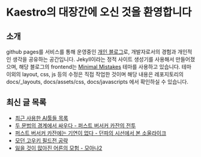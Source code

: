 # Kaestro의 대장간에 오신 것을 환영합니다

## 소개

github pages를 서비스를 통해 운영중인 [개인 블로그](https://kaestro.github.io)로, 개발자로서의 경험과 개인적인 생각을 공유하는 공간입니다. Jekyll이라는 정적 사이트 생성기를 사용해서 만들어졌으며, 해당 블로그의 frontend는 [Minimal Mistakes](https://mmistakes.github.io/minimal-mistakes/) 테마를 사용하고 있습니다. 테마 이외의 layout, css, js 등의 수정은 직접 작업한 것이며 해당 내용은 레포지토리의 docs/_layouts, docs/assets/css, docs/javascripts 에서 확인하실 수 있습니다.

## 최신 글 목록
<!-- BLOG-POST-LIST:START -->
- [최근 사용한 AI툴들 목록](https://kaestro.github.io/%EC%8B%A0%EB%B3%80%EC%9E%A1%EA%B8%B0/2025/04/19/%EC%B5%9C%EA%B7%BC-%EC%82%AC%EC%9A%A9%ED%95%9C-AI%ED%88%B4%EB%93%A4-%EB%AA%A9%EB%A1%9D.html)
- [두 문법의 경계에서 싸우다 - 퍼스트 버서커 카잔의 전투](https://kaestro.github.io/%EA%B2%8C%EC%9E%84%EC%9D%B4%EC%95%BC%EA%B8%B0/2025/04/17/%ED%8D%BC%EC%8A%A4%ED%8A%B8-%EB%B2%84%EC%84%9C%EC%BB%A4-%EC%B9%B4%EC%9E%94-%EB%A6%AC%EB%B7%B0(2).html)
- [퍼스트 버서커 카잔에는 기연이 없다 - 던파의 시선에서 본 소울라이크](https://kaestro.github.io/%EA%B2%8C%EC%9E%84%EC%9D%B4%EC%95%BC%EA%B8%B0/2025/04/16/%ED%8D%BC%EC%8A%A4%ED%8A%B8-%EB%B2%84%EC%84%9C%EC%BB%A4-%EC%B9%B4%EC%9E%94-%EB%A6%AC%EB%B7%B0.html)
- [모던 고우키 필드전 공략](https://kaestro.github.io/%EA%B2%8C%EC%9E%84%EC%9D%B4%EC%95%BC%EA%B8%B0/2024/12/02/%EB%AA%A8%EB%8D%98-%EA%B3%A0%EC%9A%B0%ED%82%A4-%EA%B3%B5%EB%9E%B5-%ED%95%84%EB%93%9C%EC%A0%84.html)
- [잃을 것이 많아진 어른의 모험 - 모아나2](https://kaestro.github.io/%EC%98%81%EC%83%81%EA%B3%BC%EC%9D%B4%EC%95%BC%EA%B8%B0/2024/12/01/%EB%AA%A8%EC%95%84%EB%82%98-2.html)
<!-- BLOG-POST-LIST:END -->